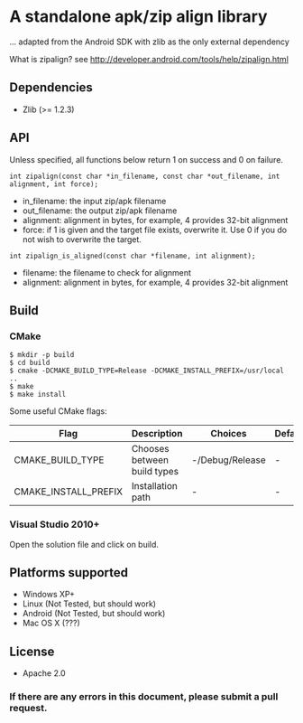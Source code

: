 A standalone apk/zip align library====================================... adapted from the Android SDK with zlib as the only external dependencyWhat is zipalign? see http://developer.android.com/tools/help/zipalign.html## Dependencies- Zlib (>= 1.2.3)## APIUnless specified, all functions below return 1 on success and 0 on failure.```int zipalign(const char *in_filename, const char *out_filename, int alignment, int force);```- in_filename: the input zip/apk filename- out_filename: the output zip/apk filename- alignment: alignment in bytes, for example, 4 provides 32-bit alignment- force: if 1 is given and the target file exists, overwrite it. Use 0 if you do not wish to overwrite the target.```int zipalign_is_aligned(const char *filename, int alignment);```- filename: the filename to check for alignment- alignment: alignment in bytes, for example, 4 provides 32-bit alignment## Build### CMake```$ mkdir -p build$ cd build$ cmake -DCMAKE_BUILD_TYPE=Release -DCMAKE_INSTALL_PREFIX=/usr/local ..$ make$ make install```Some useful CMake flags:| Flag                      | Description                             | Choices         | Default || ------------------------- | --------------------------------------- | --------------- | ------- || CMAKE_BUILD_TYPE          | Chooses between build types             | -/Debug/Release | -       || CMAKE_INSTALL_PREFIX      | Installation path                       | -               | -       |### Visual Studio 2010+Open the solution file and click on build.## Platforms supported- Windows XP+- Linux (Not Tested, but should work)- Android (Not Tested, but should work)- Mac OS X (???)## License- Apache 2.0### If there are any errors in this document, please submit a pull request.